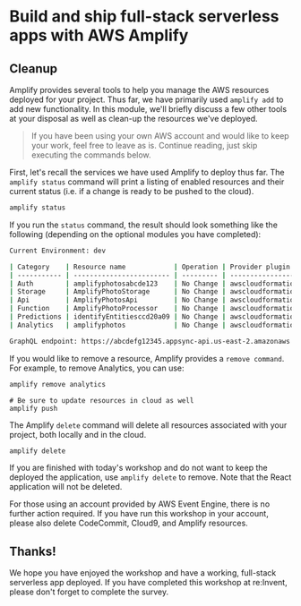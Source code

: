 # Build and ship full-stack serverless apps with AWS Amplify

## Cleanup

Amplify provides several tools to help you manage the AWS resources deployed for your project. Thus far, we have primarily used `amplify add` to add new functionality. In this module, we'll briefly discuss a few other tools at your disposal as well as clean-up the resources we've deployed.

> If you have been using your own AWS account and would like to keep your work, feel free to leave as is. Continue reading, just skip executing the commands below.

First, let's recall the services we have used Amplify to deploy thus far. The `amplify status` command will print a listing of enabled resources and their current status (i.e. if a change is ready to be pushed to the cloud).

``` bash
amplify status
```

If you run the `status` command, the result should look something like the following (depending on the optional modules you have completed):

``` bash
Current Environment: dev

| Category    | Resource name            | Operation | Provider plugin   |
| ----------- | ------------------------ | --------- | ----------------- |
| Auth        | amplifyphotosabcde123    | No Change | awscloudformation |
| Storage     | AmplifyPhotoStorage      | No Change | awscloudformation |
| Api         | AmplifyPhotosApi         | No Change | awscloudformation |
| Function    | AmplifyPhotoProcessor    | No Change | awscloudformation |
| Predictions | identifyEntitiesccd20a09 | No Change | awscloudformation |
| Analytics   | amplifyphotos            | No Change | awscloudformation |

GraphQL endpoint: https://abcdefg12345.appsync-api.us-east-2.amazonaws.com/graphql
```

If you would like to remove a resource, Amplify provides a `remove command`. For example, to remove Analytics, you can use:

``` bash
amplify remove analytics
```

```
# Be sure to update resources in cloud as well
amplify push
```

The Amplify `delete` command will delete all resources associated with your project, both locally and in the cloud.

``` bash
amplify delete
```

If you are finished with today's workshop and do not want to keep the deployed the application, use `amplify delete` to remove. Note that the React application will not be deleted.

For those using an account provided by AWS Event Engine, there is no further action required. If you have run this workshop in your account, please also delete CodeCommit, Cloud9, and Amplify resources.

## Thanks!

We hope you have enjoyed the workshop and have a working, full-stack serverless app deployed. If you have completed this workshop at re:Invent, please don't forget to complete the survey.
